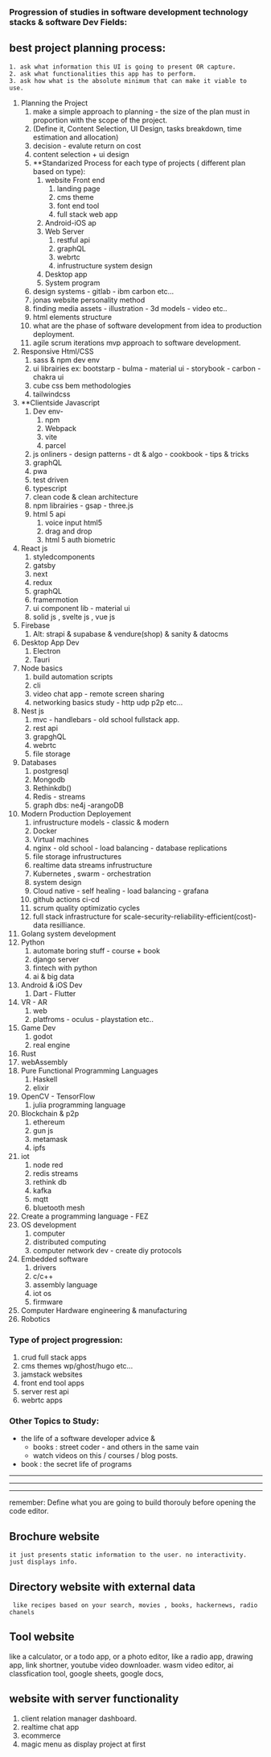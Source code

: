 ### Progression of studies in software development technology stacks & software Dev Fields:
## best project planning process:
	1. ask what information this UI is going to present OR capture.
	2. ask what functionalities this app has to perform.
	3. ask how what is the absolute minimum that can make it viable to use.


1. Planning the Project 
	1. make a simple approach to planning - the size of the plan must in proportion with the scope of the project.
	2. (Define it, Content Selection, UI Design, tasks breakdown, time estimation and allocation)
	3. decision - evalute return on cost
	4. content selection + ui design
	5. **Standarized Process for each type of projects ( different plan based on type):
		1. website Front end
			1. landing page
			2. cms theme
			3. font end tool
			4. full stack web app
		2. Android-iOS ap
		3. Web Server 
			1. restful api
			2. graphQL
			3. webrtc
			4. infrustructure system design
		4. Desktop app
		5. System program
	6. design systems - gitlab - ibm carbon etc...
	7. jonas website personality method
	8. finding media assets - illustration - 3d models - video etc..
	9. html elements structure
	10. what are the phase of software development from idea to production deployment.
	11. agile scrum iterations mvp approach to software development.
3. Responsive Html/CSS 
	1. sass & npm dev env
	2. ui librairies ex: bootstarp - bulma - material ui - storybook - carbon - chakra ui
	3. cube css bem  methodologies
	4. tailwindcss
4. **Clientside Javascript
	1.  Dev env- 
		1. npm
		2. Webpack
		3. vite
		4. parcel
	2. js onliners - design patterns - dt & algo - cookbook - tips & tricks
	3. graphQL
	4. pwa
	5. test driven
	6. typescript
	7. clean code & clean architecture
	8. npm librairies - gsap - three.js
	9. html 5 api
		1. voice input html5
		2. drag and drop
		3. html 5 auth biometric
5. React js
	1. styledcomponents
	2. gatsby
	3. next
	4. redux
	5. graphQL
	6. framermotion
	7. ui component lib - material ui
	8. solid js  , svelte js , vue js 
6. Firebase
	1. Alt:  strapi & supabase & vendure(shop) & sanity & datocms 
8. Desktop App Dev
	1. Electron
	2. Tauri
9. Node basics
	1. build automation scripts
	2. cli
	3. video chat app - remote screen sharing
	4. networking basics study - http udp p2p etc...
10. Nest js 
	1. mvc - handlebars - old school fullstack app. 
	2. rest api
	3. grapghQL
	4. webrtc
	5. file storage
11. Databases
	1. postgresql
	2. Mongodb
	3. Rethinkdb()
	4. Redis - streams
	5. graph dbs: ne4j -arangoDB
12. Modern Production Deployement
	1. infrustructure models - classic & modern
	2. Docker 
	3. Virtual machines
	4. nginx - old school  - load balancing - database replications
	5. file storage infrustructures 
	6. realtime data streams infrustructure
	7. Kubernetes , swarm - orchestration
	8. system design
	9. Cloud native - self healing - load balancing - grafana
	10. github actions ci-cd
	11. scrum quality optimizatio cycles
	12. full stack infrastructure for scale-security-reliability-efficient(cost)-data resilliance.
13. Golang system development
14. Python
	1. automate boring stuff - course + book
	2. django server 
	3. fintech with python
	4. ai & big data 
15. Android & iOS Dev
	1.  Dart - Flutter
16. VR - AR 
	1. web
	2. platfroms - oculus - playstation  etc..
17. Game Dev
	1. godot
	2. real engine
18. Rust
19. webAssembly
20. Pure Functional Programming Languages
	1. Haskell
	2. elixir
21. OpenCV - TensorFlow
	1. julia programming language
22. Blockchain & p2p
	1. ethereum
	2. gun js
	3. metamask
	4. ipfs
23. iot 
	1. node red
	2. redis streams
	3. rethink db
	4. kafka
	5. mqtt
	6. bluetooth mesh
24. Create a programming language - FEZ
25. OS development
	1. computer 
	2. distributed computing
	3. computer network dev - create diy protocols
26. Embedded software
	1. drivers
	2. c/c++
	3. assembly language
	4. iot os
	5. firmware
27. Computer Hardware engineering & manufacturing
28. Robotics

### Type of project progression:

1. crud full stack apps
2. cms themes wp/ghost/hugo etc...
3. jamstack websites
4. front end tool apps 
5. server rest api 
6. webrtc apps

### Other Topics to Study:
 - the life of a software developer advice & 
	 - books : street coder - and others in the same vain
	 - watch videos on this / courses / blog posts.
 - book : the secret life of programs


----
-----
-----
remember: Define what you are going to build thorouly before opening the code editor.

## Brochure website
	it just presents static information to the user. no interactivity. just displays info.


## Directory website with external data
	 like recipes based on your search, movies , books, hackernews, radio chanels


## Tool website
like a calculator, or a todo app, or a photo editor, like a radio app, drawing app, link shortner, youtube video downloader. wasm video editor, ai classfication tool,  google sheets, google docs,


## website with server functionality

1. client relation manager dashboard.
2. realtime chat app
3. ecommerce 
1. magic menu as display project at first
